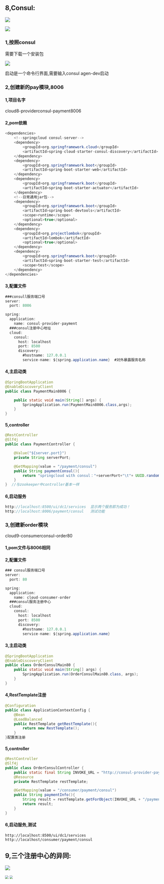 ## 8,Consul:

![](3Consul.assets/consul的1.png)

![](3Consul.assets/consul的2.png)

### 1,按照consul

需要下载一个安装包

![](3Consul.assets/consul的3.png)

启动是一个命令行界面,需要输入consul agen-dev启动

### 2,创建新的pay模块,8006

#### 1,项目名字

cloud8-providerconsul-payment8006

#### 2,pom依赖

```java
<dependencies>
    <!--springcloud consul-server-->
    <dependency>
        <groupId>org.springframework.cloud</groupId>
        <artifactId>spring-cloud-starter-consul-discovery</artifactId>
    </dependency>
    <dependency>
        <groupId>org.springframework.boot</groupId>
        <artifactId>spring-boot-starter-web</artifactId>
    </dependency>
    <dependency>
        <groupId>org.springframework.boot</groupId>
        <artifactId>spring-boot-starter-actuator</artifactId>
    </dependency>
    <!--日常通用jar包-->
    <dependency>
        <groupId>org.springframework.boot</groupId>
        <artifactId>spring-boot-devtools</artifactId>
        <scope>runtime</scope>
        <optional>true</optional>
    </dependency>
    <dependency>
        <groupId>org.projectlombok</groupId>
        <artifactId>lombok</artifactId>
        <optional>true</optional>
    </dependency>
    <dependency>
        <groupId>org.springframework.boot</groupId>
        <artifactId>spring-boot-starter-test</artifactId>
        <scope>test</scope>
    </dependency>
</dependencies>
```



#### 3,配置文件

```java
###consull服务端口号
server:
  port: 8006

spring:
  application:
    name: consul-provider-payment
  ###consul注册中心地址
  cloud:
    consul:
      host: localhost
      port: 8500
      discovery:
        #hostname: 127.0.0.1
        service-name: ${spring.application.name}  #对外暴露服务名称

```

#### 4,主启动类

```java
@SpringBootApplication
@EnableDiscoveryClient
public class PaymentMain8006 {

    public static void main(String[] args) {
        SpringApplication.run(PaymentMain8006.class,args);
    }
}
```

#### 5,controller

```java
@RestController
@Slf4j
public class PaymentController {

    @Value("${server.port}")
    private String serverPort;

    @GetMapping(value = "/payment/consul")
    public String paymentConsul(){
        return "springcloud with consul："+serverPort+"\t"+ UUID.randomUUID().toString();
    }
}  //与zookeeper中controller基本一样
```

#### 6,启动服务

```java
http://localhost:8500/ui/dc1/services  显示两个服务即为成功！
http://localhost:8006/payment/consul   测试功能
```

### 3,创建新order模块

cloud9-consumerconsul-order80

#### 1,pom文件与8006相同

#### 2,配置文件

```java
### consul服务端口号
server:
  port: 80

spring:
  application:
    name: cloud-consumer-order
  ###consul服务注册中心
  cloud:
    consul:
      host: localhost
      port: 8500
      discovery:
        #hostname: 127.0.0.1
        service-name: ${spring.application.name}

```

#### 3,主启动类

```java
@SpringBootApplication
@EnableDiscoveryClient
public class OrderConsulMain80 {
    public static void main(String[] args) {
        SpringApplication.run(OrderConsulMain80.class, args);
    }
}
```

#### 4,RestTemplate注册

```java
@Configuration
public class ApplicationContextConfig {
    @Bean
    @LoadBalanced
    public RestTemplate getRestTemplate(){
        return new RestTemplate();
    }
}配置类注册
```

#### 5,controller

```java
@RestController
@Slf4j
public class OrderConsulController {
    public static final String INVOKE_URL = "http://consul-provider-payment";//url要与提供者yml中名字一致
    @Resource
    private RestTemplate restTemplate;

    @GetMapping(value = "/consumer/payment/consul")
    public String paymentInfo(){
        String result = restTemplate.getForObject(INVOKE_URL + "/payment/consul", String.class);
        return result;
    }
}
```

#### 6,启动服务,测试

```ABAP
http://localhost:8500/ui/dc1/services
http://localhost/consumer/payment/consul
```

## 9,三个注册中心的异同:

![](3Consul.assets/consul的9.png)

<img src="3Consul.assets/consul的10.png" style="zoom: 67%;" />

<img src="3Consul.assets/consul的11.png" style="zoom:67%;" />